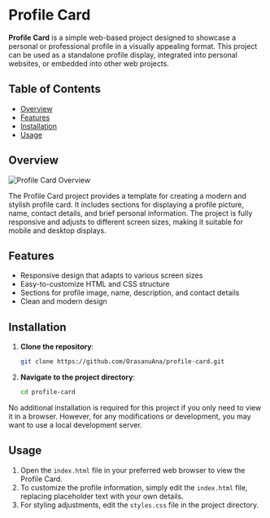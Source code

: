 # Profile Card

**Profile Card** is a simple web-based project designed to showcase a personal or professional profile in a visually appealing format. This project can be used as a standalone profile display, integrated into personal websites, or embedded into other web projects.

## Table of Contents

- [Overview](#overview)
- [Features](#features)
- [Installation](#installation)
- [Usage](#usage)

## Overview

![Profile Card Overview](https://github.com/OrasanuAna/profile-card/blob/master/profile-card.jpg)

The Profile Card project provides a template for creating a modern and stylish profile card. It includes sections for displaying a profile picture, name, contact details, and brief personal information. The project is fully responsive and adjusts to different screen sizes, making it suitable for mobile and desktop displays.

## Features

- Responsive design that adapts to various screen sizes
- Easy-to-customize HTML and CSS structure
- Sections for profile image, name, description, and contact details
- Clean and modern design

## Installation

1. **Clone the repository**:
   ```bash
   git clone https://github.com/OrasanuAna/profile-card.git
   ```
2. **Navigate to the project directory**:
   ```bash
   cd profile-card
   ```

No additional installation is required for this project if you only need to view it in a browser. However, for any modifications or development, you may want to use a local development server.

## Usage

1. Open the `index.html` file in your preferred web browser to view the Profile Card.
2. To customize the profile information, simply edit the `index.html` file, replacing placeholder text with your own details.
3. For styling adjustments, edit the `styles.css` file in the project directory.

